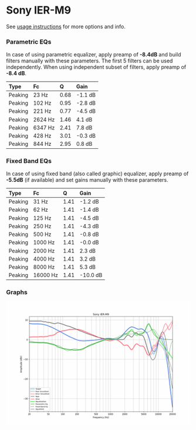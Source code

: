 # Sony IER-M9
See [usage instructions](https://github.com/jaakkopasanen/AutoEq#usage) for more options and info.

### Parametric EQs
In case of using parametric equalizer, apply preamp of **-8.4dB** and build filters manually
with these parameters. The first 5 filters can be used independently.
When using independent subset of filters, apply preamp of **-8.4 dB**.

| Type    | Fc      |    Q | Gain    |
|:--------|:--------|:-----|:--------|
| Peaking | 23 Hz   | 0.68 | -1.1 dB |
| Peaking | 102 Hz  | 0.95 | -2.8 dB |
| Peaking | 221 Hz  | 0.77 | -4.5 dB |
| Peaking | 2624 Hz | 1.46 | 4.1 dB  |
| Peaking | 6347 Hz | 2.41 | 7.8 dB  |
| Peaking | 428 Hz  | 3.01 | -0.3 dB |
| Peaking | 844 Hz  | 2.95 | 0.8 dB  |

### Fixed Band EQs
In case of using fixed band (also called graphic) equalizer, apply preamp of **-5.5dB**
(if available) and set gains manually with these parameters.

| Type    | Fc       |    Q | Gain     |
|:--------|:---------|:-----|:---------|
| Peaking | 31 Hz    | 1.41 | -1.2 dB  |
| Peaking | 62 Hz    | 1.41 | -1.4 dB  |
| Peaking | 125 Hz   | 1.41 | -4.5 dB  |
| Peaking | 250 Hz   | 1.41 | -4.3 dB  |
| Peaking | 500 Hz   | 1.41 | -0.8 dB  |
| Peaking | 1000 Hz  | 1.41 | -0.0 dB  |
| Peaking | 2000 Hz  | 1.41 | 2.3 dB   |
| Peaking | 4000 Hz  | 1.41 | 3.2 dB   |
| Peaking | 8000 Hz  | 1.41 | 5.3 dB   |
| Peaking | 16000 Hz | 1.41 | -10.0 dB |

### Graphs
![](./Sony%20IER-M9.png)